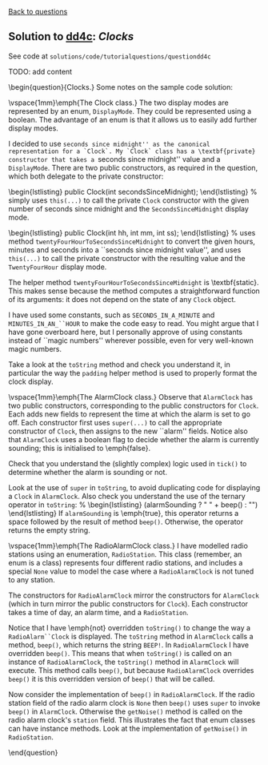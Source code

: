 [Back to questions](../README.md)

## Solution to [dd4c](../questions/dd4c): *Clocks*

See code at `solutions/code/tutorialquestions/questiondd4c`


TODO: add content

\begin{question}{Clocks.}
Some notes on the sample code solution:

\vspace{1mm}\emph{The Clock class.}
The two display modes are represented by an enum, `DisplayMode`.  They could be represented using
a boolean.  The advantage of an enum is that it allows us to easily add further display modes.

I decided to use ``seconds since midnight'' as the canonical representation for a `Clock`.
My `Clock` class has a \textbf{private} constructor that takes a ``seconds since midnight'' value
and a `DisplayMode`.  There are two public constructors, as required in the question, which
both delegate to the private constructor:

\begin{lstlisting}
public Clock(int secondsSinceMidnight);
\end{lstlisting}
%
simply uses `this(...)` to call the private `Clock` constructor with the given number of seconds since midnight and the
`SecondsSinceMidnight` display mode.

\begin{lstlisting}
public Clock(int hh, int mm, int ss);
\end{lstlisting}
%
uses method `twentyFourHourToSecondsSinceMidnight` to convert the given hours, minutes and seconds into
a ``seconds since midnight value'', and uses `this(...)` to call the private constructor with the
resulting value and the `TwentyFourHour`
display mode.

The helper method `twentyFourHourToSecondsSinceMidnight` is \textbf{static}.  This makes sense because the
method computes a straightforward function of its arguments: it does not depend on the state of any `Clock`
object.

I have used some constants, such as `SECONDS_IN_A_MINUTE` and `MINUTES_IN_AN_``HOUR` to make the
code easy to read.  You might argue that I have gone overboard here, but I personally approve of using constants
instead of ``magic numbers'' wherever
possible, even for very well-known magic numbers.

Take a look at the `toString` method and check you understand it, in particular the way the
`padding` helper method is used to properly format the clock display.


\vspace{1mm}\emph{The AlarmClock class.}  Observe that `AlarmClock` has two public constructors,
corresponding to the public constructors for `Clock`.  Each adds new fields to represent the time
at which the alarm is set to go off.  Each constructor first uses `super(...)` to call the appropriate
constructor of `Clock`, then assigns to the new ``alarm'' fields.  Notice also that `AlarmClock`
uses a boolean flag to decide whether the alarm is currently sounding; this is initialised to \emph{false}.

Check that you understand the (slightly complex) logic used in `tick()` to determine whether the
alarm is sounding or not.

Look at the use of `super` in `toString`, to avoid duplicating code for displaying a
`Clock` in `AlarmClock`.  Also check you understand the use of the ternary operator in
`toString`:
%
\begin{lstlisting}
(alarmSounding ? " " + beep() : "")
\end{lstlisting}
If `alarmSounding` is \emph{true}, this operator returns a space followed by the result of method
`beep()`.  Otherwise, the operator returns the empty string.

\vspace{1mm}\emph{The RadioAlarmClock class.}  I have modelled radio stations using an enumeration, `RadioStation`.  This class (remember, an enum is a class) represents four different radio stations, and includes
a special `None` value to model the case where a `RadioAlarmClock` is not tuned to any station.

The constructors for `RadioAlarmClock` mirror the constructors for `AlarmClock` (which in turn
mirror the public constructors for `Clock`).  Each constructor takes a time of day, an alarm time, and
a `RadioStation`.

Notice that I have \emph{not} overridden `toString()` to change the way a `RadioAlarm``Clock` is
displayed.  The `toString` method in `AlarmClock` calls a method, `beep()`, which
returns the string `BEEP!`.  In `RadioAlarmClock` I have overridden `beep()`.  This means that
when `toString()` is called on an instance of `RadioAlarmClock`, the `toString()` method
in `AlarmClock` will execute.  This method calls `beep()`, but because `RadioAlarmClock`
overrides `beep()` it is this overridden version of `beep()` that will be called.

Now consider the implementation of `beep()` in `RadioAlarmClock`.  If the radio station field
of the radio alarm clock is `None` then `beep()` uses `super` to invoke `beep()`
in `AlarmClock`.  Otherwise the `getNoise()` method is called on the radio alarm clock's `station`
field.  This illustrates the fact that enum classes can have instance methods.  Look at the implementation of `getNoise()`
in `RadioStation`.

\end{question}
